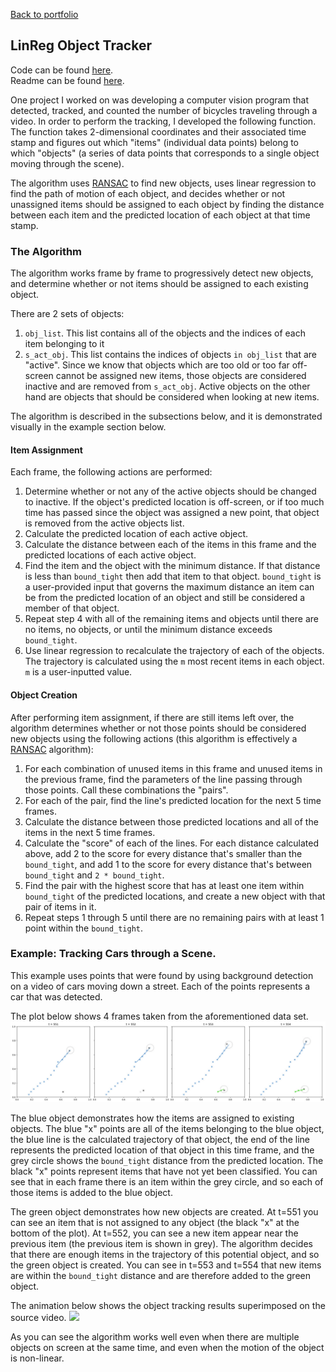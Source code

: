 [Back to portfolio](index.md)

## LinReg Object Tracker
Code can be found [here](https://github.com/csulpizi/linreg_object_tracker/blob/master/linreg_track_objects.py).<br>
Readme can be found [here](https://github.com/csulpizi/linreg_object_tracker/blob/master/README.md).<br>

One project I worked on was developing a computer vision program that detected, tracked, and counted the number of bicycles traveling through a video. In order to perform the tracking, I developed the following function. The function takes 2-dimensional coordinates and their associated time stamp and figures out which "items" (individual data points) belong to which "objects" (a series of data points that corresponds to a single object moving through the scene).

The algorithm uses [RANSAC](https://en.wikipedia.org/wiki/Random_sample_consensus) to find new objects, uses linear regression to find the path of motion of each object, and decides whether or not unassigned items should be assigned to each object by finding the distance between each item and the predicted location of each object at that time stamp. 

### The Algorithm
The algorithm works frame by frame to progressively detect new objects, and determine whether or not items should be assigned to each existing object.

There are 2 sets of objects:
1. ```obj_list```. This list contains all of the objects and the indices of each item belonging to it
2. ```s_act_obj```. This list contains the indices of objects ```in obj_list``` that are "active". Since we know that objects which are too old or too far off-screen cannot be assigned new items, those objects are considered inactive and are removed from ```s_act_obj```. Active objects on the other hand are objects that should be considered when looking at new items. 

The algorithm is described in the subsections below, and it is demonstrated visually in the example section below.

#### Item Assignment
Each frame, the following actions are performed:
1. Determine whether or not any of the active objects should be changed to inactive. If the object's predicted location is off-screen, or if too much time has passed since the object was assigned a new point, that object is removed from the active objects list.
2. Calculate the predicted location of each active object.
3. Calculate the distance between each of the items in this frame and the predicted locations of each active object.
4. Find the item and the object with the minimum distance. If that distance is less than ```bound_tight``` then add that item to that object. ```bound_tight``` is a user-provided input that governs the maximum distance an item can be from the predicted location of an object and still be considered a member of that object. 
5. Repeat step 4 with all of the remaining items and objects until there are no items, no objects, or until the minimum distance exceeds ```bound_tight```.
6. Use linear regression to recalculate the trajectory of each of the objects. The trajectory is calculated using the ```m``` most recent items in each object. ```m``` is a user-inputted value.

#### Object Creation
After performing item assignment, if there are still items left over, the algorithm determines whether or not those points should be considered new objects using the following actions (this algorithm is effectively a [RANSAC](https://en.wikipedia.org/wiki/Random_sample_consensus) algorithm):
1. For each combination of unused items in this frame and unused items in the previous frame, find the parameters of the line passing through those points. Call these combinations the "pairs".
2. For each of the pair, find the line's predicted location for the next 5 time frames.
3. Calculate the distance between those predicted locations and all of the items in the next 5 time frames.
4. Calculate the "score" of each of the lines. For each distance calculated above, add 2 to the score for every distance that's smaller than the ```bound_tight```, and add 1 to the score for every distance that's between ```bound_tight``` and ```2 * bound_tight```.
5. Find the pair with the highest score that has at least one item within ```bound_tight``` of the predicted locations, and create a new object with that pair of items in it. 
6. Repeat steps 1 through 5 until there are no remaining pairs with at least 1 point within the ```bound_tight```. 

### Example: Tracking Cars through a Scene.
This example uses points that were found by using background detection on a video of cars moving down a street. Each of the points represents a car that was detected. 

The plot below shows 4 frames taken from the aforementioned data set. 
<img src="https://github.com/csulpizi/linreg_object_tracker/blob/master/images/example_1.jpg?raw=true">

The blue object demonstrates how the items are assigned to existing objects. The blue "x" points are all of the items belonging to the blue object, the blue line is the calculated trajectory of that object, the end of the line represents the predicted location of that object in this time frame, and the grey circle shows the ```bound_tight``` distance from the predicted location. The black "x" points represent items that have not yet been classified. You can see that in each frame there is an item within the grey circle, and so each of those items is added to the blue object. 

The green object demonstrates how new objects are created. At t=551 you can see an item that is not assigned to any object (the black "x" at the bottom of the plot). At t=552, you can see a new item appear near the previous item (the previous item is shown in grey). The algorithm decides that there are enough items in the trajectory of this potential object, and so the green object is created. You can see in t=553 and t=554 that new items are within the ```bound_tight``` distance and are therefore added to the green object. 

The animation below shows the object tracking results superimposed on the source video. 
<img src="https://github.com/csulpizi/linreg_object_tracker/blob/master/images/example_2.gif?raw=true">

As you can see the algorithm works well even when there are multiple objects on screen at the same time, and even when the motion of the object is non-linear. 
